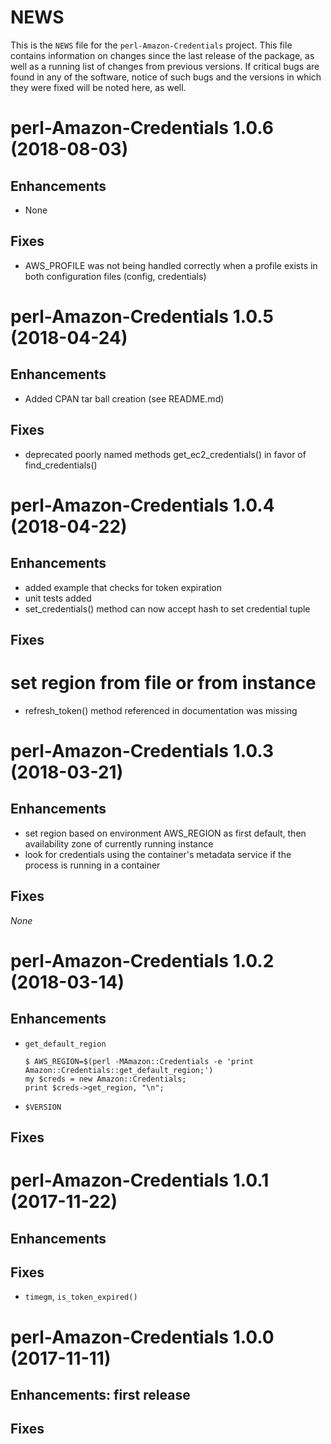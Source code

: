 # NEWS

This is the `NEWS` file for the `perl-Amazon-Credentials` project. This file contains
information on changes since the last release of the package, as well as a
running list of changes from previous versions.  If critical bugs are found in
any of the software, notice of such bugs and the versions in which they were
fixed will be noted here, as well.

# perl-Amazon-Credentials 1.0.6 (2018-08-03)

## Enhancements

* None

## Fixes

* AWS_PROFILE was not being handled correctly when a profile exists in
both configuration files (config, credentials)

# perl-Amazon-Credentials 1.0.5 (2018-04-24)

## Enhancements

* Added CPAN tar ball creation (see README.md)

## Fixes

* deprecated poorly named methods get_ec2_credentials() in favor of
  find_credentials()

# perl-Amazon-Credentials 1.0.4 (2018-04-22)

## Enhancements

* added example that checks for token expiration
* unit tests added
* set_credentials() method can now accept hash to set credential tuple

## Fixes

# set region from file or from instance
* refresh_token() method referenced in documentation was missing

# perl-Amazon-Credentials 1.0.3 (2018-03-21)

## Enhancements

* set region based on environment AWS_REGION as first default, then
availability zone of currently running instance
* look for credentials using the container's metadata service if the
process is running in a container

## Fixes

_None_

# perl-Amazon-Credentials 1.0.2 (2018-03-14)

## Enhancements

* `get_default_region`
   ```
   $ AWS_REGION=$(perl -MAmazon::Credentials -e 'print Amazon::Credentials::get_default_region;')
   my $creds = new Amazon::Credentials;
   print $creds->get_region, "\n";
   ```
* `$VERSION`

## Fixes

# perl-Amazon-Credentials 1.0.1 (2017-11-22)

## Enhancements

## Fixes

* `timegm`, `is_token_expired()`

# perl-Amazon-Credentials 1.0.0 (2017-11-11)

## Enhancements: first release

## Fixes
